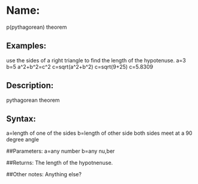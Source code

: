 # Name: 
p(pythagorean) theorem
## Examples:
use the sides of a right triangle to find the length of the hypotenuse.
a=3
b=5
a^2+b^2=c^2
c=sqrt(a^2+b^2)
c=sqrt(9+25)
c=5.8309
## Description:
pythagorean theorem 

## Syntax:
a=length of one of the sides
b=length of other side 
both sides meet at a 90 degree angle

##Parameters: 
a=any number
b=any nu,ber

##Returns:
The length of the hypotnenuse.

##Other notes:
Anything else?
